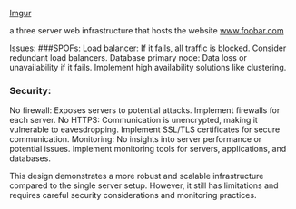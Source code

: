 [Imgur](https://imgur.com/VYs8oKB)

a three server web infrastructure that hosts the website www.foobar.com

Issues:
###SPOFs:
Load balancer: If it fails, all traffic is blocked. Consider redundant load balancers.
Database primary node: Data loss or unavailability if it fails. Implement high availability solutions like clustering.
### Security:
No firewall: Exposes servers to potential attacks. Implement firewalls for each server.
No HTTPS: Communication is unencrypted, making it vulnerable to eavesdropping. Implement SSL/TLS certificates for secure communication.
Monitoring: No insights into server performance or potential issues. Implement monitoring tools for servers, applications, and databases.

This design demonstrates a more robust and scalable infrastructure compared to the single server setup. However, it still has limitations and requires careful security considerations and monitoring practices.
